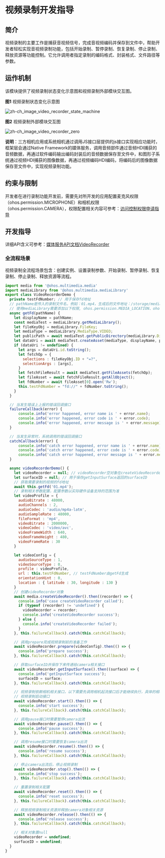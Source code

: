 # 视频录制开发指导

## 简介

视频录制的主要工作是捕获音视频信号，完成音视频编码并保存到文件中，帮助开发者轻松实现音视频录制功能，包括开始录制、暂停录制、恢复录制、停止录制、释放资源等功能控制。它允许调用者指定录制的编码格式、封装格式、文件路径等参数。

## 运作机制

该模块提供了视频录制状态变化示意图和视频录制外部模块交互图。

**图1** 视频录制状态变化示意图

![zh-ch_image_video_recorder_state_machine](figures/zh-ch_image_video_recorder_state_machine.png)

**图2** 视频录制外部模块交互图

![zh-ch_image_video_recorder_zero](figures/zh-ch_image_video_recorder_zero.png)

**说明**：三方相机应用或系统相机通过调用JS接口层提供的js接口实现相应功能时，框架层会通过Native Framework的媒体服务，调用音频部件通过音频HDI捕获的音频数据，再通过软件编码输出编码封装后的音频数据保存至文件中，和图形子系统通过视频HDI捕获的图像数据，再通过视频编码HDI编码，将编码后的图像数据保存至文件中，实现视频录制功能。

## 约束与限制

开发者在进行录制功能开发前，需要先对所开发的应用配置麦克风权限（ohos.permission.MICROPHONE）和相机权限（ohos.permission.CAMERA），权限配置相关内容可参考：[访问控制权限申请指导](../security/accesstoken-guidelines.md)

## 开发指导

详细API含义可参考：[媒体服务API文档VideoRecorder](../reference/apis/js-apis-media.md#videorecorder9)

### 全流程场景

视频录制全流程场景包含：创建实例、设置录制参数、开始录制、暂停录制、恢复录制、停止录制、释放资源等流程。

```js
import media from '@ohos.multimedia.media'
import mediaLibrary from '@ohos.multimedia.mediaLibrary'
export class VideoRecorderDemo {
  private testFdNumber; // 用于保存fd地址
  // pathName是传入的录制文件名，例如：01.mp4，生成后的文件地址：/storage/media/100/local/files/Video/01.mp4
  // 使用mediaLibrary需要添加以下权限, ohos.permission.MEDIA_LOCATION、ohos.permission.WRITE_MEDIA、ohos.permission.READ_MEDIA
  async getFd(pathName) {
    let displayName = pathName;
    const mediaTest = mediaLibrary.getMediaLibrary();
    let fileKeyObj = mediaLibrary.FileKey;
    let mediaType = mediaLibrary.MediaType.VIDEO;
    let publicPath = await mediaTest.getPublicDirectory(mediaLibrary.DirectoryType.DIR_VIDEO);
    let dataUri = await mediaTest.createAsset(mediaType, displayName, publicPath);
    if (dataUri != undefined) {
      let args = dataUri.id.toString();
      let fetchOp = {
        selections : fileKeyObj.ID + "=?",
        selectionArgs : [args],
      }
      let fetchFileResult = await mediaTest.getFileAssets(fetchOp);
      let fileAsset = await fetchFileResult.getAllObject();
      let fdNumber = await fileAsset[0].open('Rw');
      this.testFdNumber = "fd://" + fdNumber.toString();
    }
  }

  // 当发生错误上上报的错误回调接口
  failureCallback(error) {
      console.info('error happened, error name is ' + error.name);
      console.info('error happened, error code is ' + error.code);
      console.info('error happened, error message is ' + error.message);
  }

  // 当发生异常时，系统调用的错误回调接口
  catchCallback(error) {
      console.info('catch error happened, error name is ' + error.name);
      console.info('catch error happened, error code is ' + error.code);
      console.info('catch error happened, error message is ' + error.message);
  }

  async videoRecorderDemo() {
    let videoRecorder = null; // videoRecorder空对象在createVideoRecorder成功后赋值
    let surfaceID = null; // 用于保存getInputSurface返回的surfaceID
    // 获取需要录制的视频的fd地址
    await this.getFd('01.mp4');
    // 录制相关参数配置，配置参数以实际硬件设备支持的范围为准
    let videoProfile = {
      audioBitrate : 48000,
      audioChannels : 2,
      audioCodec : 'audio/mp4a-latm',
      audioSampleRate : 48000,
      fileFormat : 'mp4',
      videoBitrate : 2000000,
      videoCodec : 'video/avc',
      videoFrameWidth : 640,
      videoFrameHeight : 480,
      videoFrameRate : 30
    }

    let videoConfig = {
      audioSourceType : 1,
      videoSourceType : 0,
      profile : videoProfile,
      url : this.testFdNumber, // testFdNumber由getFd生成
      orientationHint : 0,
      location : { latitude : 30, longitude : 130 }
    }
    // 创建videoRecorder对象
    await media.createVideoRecorder().then((recorder) => {
      console.info('case createVideoRecorder called');
      if (typeof (recorder) != 'undefined') {
        videoRecorder = recorder;
        console.info('createVideoRecorder success');
      } else {
        console.info('createVideoRecorder failed');
      }
    }, this.failureCallback).catch(this.catchCallback);

    // 调用prepare完成视频录制前的准备工作
    await videoRecorder.prepare(videoConfig).then(() => {
      console.info('prepare success');
    }, this.failureCallback).catch(this.catchCallback);

    // 获取surfaceID并保存下来传递给camera相关接口
    await videoRecorder.getInputSurface().then((surface) => {
      console.info('getInputSurface success');
      surfaceID = surface;
    }, this.failureCallback).catch(this.catchCallback);

    // 视频录制依赖相机相关接口，以下需要先调用相机起流接口后才能继续执行，具体的相机接口调用请参考sample用例
    // 视频录制启动接口
    await videoRecorder.start().then(() => {
      console.info('start success');
    }, this.failureCallback).catch(this.catchCallback);

    // 调用pause接口时需要暂停camera出流
    await videoRecorder.pause().then(() => {
      console.info('pause success');
    }, this.failureCallback).catch(this.catchCallback);

    // 调用resume接口时需要恢复camera出流
    await videoRecorder.resume().then(() => {
      console.info('resume success');
    }, this.failureCallback).catch(this.catchCallback);

    // 停止camera出流后，停止视频录制
    await videoRecorder.stop().then(() => {
      console.info('stop success');
    }, this.failureCallback).catch(this.catchCallback);

    // 重置录制相关配置
    await videoRecorder.reset().then(() => {
      console.info('reset success');
    }, this.failureCallback).catch(this.catchCallback);

    // 释放视频录制相关资源并释放camera对象相关资源
    await videoRecorder.release().then(() => {
      console.info('release success');
    }, this.failureCallback).catch(this.catchCallback);

    // 相关对象置null
    videoRecorder = undefined;
    surfaceID = undefined;
  }
}
```